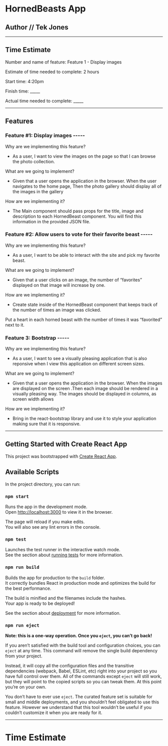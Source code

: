 
# HornedBeasts App


## Author // Tek Jones

-----------------------------------------------------------------------------------------------------------------------------------------------

## Time Estimate

Number and name of feature: Feature 1 - Display images

Estimate of time needed to complete: 2 hours

Start time: 4:20pm

Finish time: _____

Actual time needed to complete: _____

-----------------------------------------------------------------------------------------------------------------------------------------------

## Features

### Feature #1: Display images -----

Why are we implementing this feature?
- As a user, I want to view the images on the page so that I can browse the photo collection.

What are we going to implement?
- Given that a user opens the application in the browser. When the user navigates to the home page, Then the photo gallery should display all of the images in the gallery

How are we implementing it?
- The Main component should pass props for the title, image and description to each HornedBeast component. You will find this information in the provided JSON file.

### Feature #2: Allow users to vote for their favorite beast -----

Why are we implementing this feature?
- As a user, I want to be able to interact with the site and pick my favorite beast.

What are we going to implement?
- Given that a user clicks on an image, the number of “favorites” displayed on that image will increase by one.

How are we implementing it?
- Create state inside of the HornedBeast component that keeps track of the number of times an image was clicked.

Put a heart in each horned beast with the number of times it was “favorited” next to it.

### Feature 3: Bootstrap -----

Why are we implementing this feature?
- As a user, I want to see a visually pleasing application that is also reponsive when I view this application on different screen sizes.

What are we going to implement?
- Given that a user opens the application in the browser. When the images are displayed on the screen .Then each image should be rendered in a visually pleasing way. The images should be displayed in columns, as screen width allows

How are we implementing it?
- Bring in the react-bootstrap library and use it to style your application making sure that it is responsive.

-----------------------------------------------------------------------------------------------------------------------------------------------
## Getting Started with Create React App

This project was bootstrapped with [Create React App](https://github.com/facebook/create-react-app).

## Available Scripts

In the project directory, you can run:

### `npm start`

Runs the app in the development mode.\
Open [http://localhost:3000](http://localhost:3000) to view it in the browser.

The page will reload if you make edits.\
You will also see any lint errors in the console.

### `npm test`

Launches the test runner in the interactive watch mode.\
See the section about [running tests](https://facebook.github.io/create-react-app/docs/running-tests) for more information.

### `npm run build`

Builds the app for production to the `build` folder.\
It correctly bundles React in production mode and optimizes the build for the best performance.

The build is minified and the filenames include the hashes.\
Your app is ready to be deployed!

See the section about [deployment](https://facebook.github.io/create-react-app/docs/deployment) for more information.

### `npm run eject`

**Note: this is a one-way operation. Once you `eject`, you can’t go back!**

If you aren’t satisfied with the build tool and configuration choices, you can `eject` at any time. This command will remove the single build dependency from your project.

Instead, it will copy all the configuration files and the transitive dependencies (webpack, Babel, ESLint, etc) right into your project so you have full control over them. All of the commands except `eject` will still work, but they will point to the copied scripts so you can tweak them. At this point you’re on your own.

You don’t have to ever use `eject`. The curated feature set is suitable for small and middle deployments, and you shouldn’t feel obligated to use this feature. However we understand that this tool wouldn’t be useful if you couldn’t customize it when you are ready for it.



-----------------------------------------------------------------------------------------------------------------------------------------------


# Time Estimate



